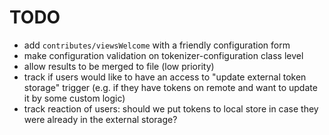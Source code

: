 # TODO

- add `contributes/viewsWelcome` with a friendly configuration form
- make configuration validation on tokenizer-configuration class level
- allow results to be merged to file (low priority)
- track if users would like to have an access to "update external token storage" trigger (e.g. if they have tokens on remote and want to update it by some custom logic)
- track reaction of users: should we put tokens to local store in case they were already in the external storage?
